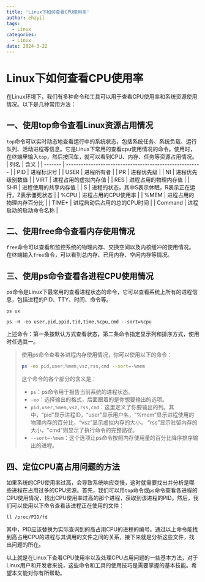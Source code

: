 ```yaml
---
title: 'Linux下如何查看CPU使用率'
author: ehzyil
tags:
  - Linux
categories:
  - Linux
date: 2024-3-22
---
```


# Linux下如何查看CPU使用率
在Linux环境下，我们有多种命令和工具可以用于查看CPU使用率和系统资源使用情况。以下是几种常用方法：
## 一、使用top命令查看Linux资源占用情况
`top`命令可以实时动态地查看运行中的系统状态，包括系统任务、系统负载、运行队列、活动进程等信息。它是Linux下常用的查看cpu使用情况的命令。使用时，在终端里输入`top`，然后按回车，就可以看到CPU、内存、任务等资源占用情况。
| 列名    | 含义                                                    |
| ------- | ------------------------------------------------------- |
| PID     | 进程标识号                                              |
| USER    | 进程所有者                                              |
| PR      | 进程优先级                                              |
| NI      | 进程优先级别数值                                        |
| VIRT    | 进程占用的虚拟内存值                                    |
| RES     | 进程占用的物理内存值                                    |
| SHR     | 进程使用的共享内存值                                    |
| S       | 进程的状态，其中S表示休眠，R表示正在运行，Z表示僵死状态 |
| %CPU    | 进程占用的CPU使用率                                     |
| %MEM    | 进程占用的物理内存百分比                                |
| TIME+   | 进程启动后占用的总的CPU时间                             |
| Command | 进程启动的启动命令名称                                  |
## 二、使用free命令查看内存使用情况
 `free`命令可以查看和监控系统的物理内存、交换空间以及内核缓冲的使用情况。在终端输入`free`命令，可以看到总内存、已用内存、空闲内存等情况。

## 三、使用ps命令查看各进程CPU使用情况
ps命令是Linux下最常用的查看进程状态的命令，它可以查看系统上所有的进程信息，包括进程的PID、TTY、时间、命令等。
```
ps ux

ps -H -eo user,pid,ppid,tid,time,%cpu,cmd --sort=%cpu
```
上述命令：第一条按默认方式查看状态，第二条命令指定显示列和排序方式，使用时任选其一。



> 使用ps命令查看各进程内存使用情况，你可以使用以下的命令：
>
> ```bash
> ps -eo pid,user,%mem,vsz,rss,cmd --sort=-%mem
> ```
>
> 这个命令的各个部分的含义是：
>
> - `ps`：ps命令用于报告当前系统的进程状态。
> - `-eo`：选择输出的格式，后面跟着的是你想要输出的选项。
> - `pid,user,%mem,vsz,rss,cmd`：这里定义了你要输出的列。其中，“pid”显示进程ID，“user”显示用户名，“%mem”显示进程使用的物理内存的百分比，“vsz”显示虚拟内存的大小， “rss”显示驻留内存的大小，"cmd"则显示了执行命令的完整路径。
> - `--sort=-%mem`：这个选项让ps命令按照内存使用量的百分比降序排序输出的进程。

## 四、定位CPU高占用问题的方法
如果系统的CPU使用率过高，会导致系统响应变慢，这时就需要找出并分析是哪些进程在占用过多的CPU资源。首先，我们可以用`top`命令或`ps`命令查看各进程的CPU使用情况，找出CPU使用率过高的那个进程，获取到该进程的PID。然后，我们可以使用以下命令查看该进程正在使用的文件：
```
ll /proc/PID/fd
```
其中，PID应该替换为实际查询到的高占用CPU的进程的编号。通过以上命令能找到高占用CPU的进程与其调用的文件之间的关系，接下来就是分析这些文件，找出问题的所在。 

以上就是在Linux下查看CPU使用率以及处理CPU占用问题的一些基本方法，对于Linux用户和开发者来说，这些命令和工具的使用技巧是需要掌握的基本技能。希望本文能对你有所帮助。

